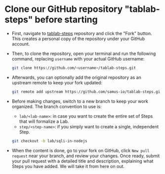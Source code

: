 # Clone our GitHub repository "tablab-steps" before starting

* First, navigate to [tablab-steps][1] repository and click the "Fork" button. This creates a personal copy of the repository under your GitHub account.
* Then, to clone the repository, open your terminal and run the following command, replacing `username` with your actual GitHub username:

  ```bash
  git clone https://github.com/<username>/tablab-steps.git
  ```

* Afterwards, you can optionally add the original repository as an upstream remote to keep your fork updated:

  ```bash
  git remote add upstream https://github.com/samus-io/tablab-steps.git
  ```

* Before making changes, switch to a new branch to keep your work organized. The branch convention to use is:
  * `lab/<lab-name>`: in case you want to create the entire set of Steps that will formalize a Lab.
  * `step/<step-name>`: if you simply want to create a single, independent Step.

  ```bash
  git checkout -b lab/sqli-in-nodejs
  ```

* When the content is done, go to your fork on GitHub, click `New pull request` near your branch, and review your changes. Once ready, submit your pull request with a detailed title and description, explaining what Steps you have added. We will take it from here on out.

[1]: https://github.com/samus-io/tablab-steps
